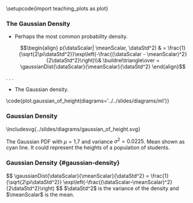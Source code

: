 \setupcode{import teaching_plots as plot}

### The Gaussian Density

-   Perhaps the most common probability density.

    $$\begin{align}
    p(\dataScalar| \meanScalar, \dataStd^2) & = \frac{1}{\sqrt{2\pi\dataStd^2}}\exp\left(-\frac{(\dataScalar - \meanScalar)^2}{2\dataStd^2}\right)\\& \buildrel\triangle\over = \gaussianDist{\dataScalar}{\meanScalar}{\dataStd^2}
    \end{align}$$
 
. . .

-   The Gaussian density.

\code{plot.gaussian_of_height(diagrams='../../slides/diagrams/ml')}

### Gaussian Density

\includesvg{../slides/diagrams/gaussian_of_height.svg}

The Gaussian PDF with ${\mu}=1.7$ and variance ${\sigma}^2=
  0.0225$. Mean shown as cyan line. It could represent the heights of a
population of students.

### Gaussian Density {#gaussian-density}

<large>
$$
\gaussianDist{\dataScalar}{\meanScalar}{\dataStd^2} = \frac{1}{\sqrt{2\pi\dataStd^2}} \exp\left(-\frac{(\dataScalar-\meanScalar)^2}{2\dataStd^2}\right)
$$
$\dataStd^2$ is the variance of the density and $\meanScalar$ is the mean.
</large>


